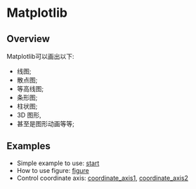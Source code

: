 # Matplotlib

## Overview

Matplotlib可以画出以下:

- 线图;
- 散点图;
- 等高线图;
- 条形图;
- 柱状图;
- 3D 图形,
- 甚至是图形动画等等;

## Examples

- Simple example to use: [start](./start.py)
- How to use figure: [figure](./figure.py)
- Control coordinate axis: [coordinate_axis1](./coordinate_axis1.py), [coordinate_axis2](./coordinate_axis2.py)